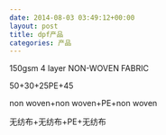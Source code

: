 ```yaml
---
date: 2014-08-03 03:49:12+00:00
layout: post
title: dpf产品
categories: 产品
---
```



150gsm 4 layer NON-WOVEN FABRIC

50+30+25PE+45

non woven+non woven+PE+non woven

无纺布+无纺布+PE+无纺布

